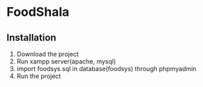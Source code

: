 # FoodShala

## Installation

1. Download the project 
2. Run xampp server(apache, mysql)
3. import foodsys.sql in database(foodsys) through phpmyadmin
4. Run the project
